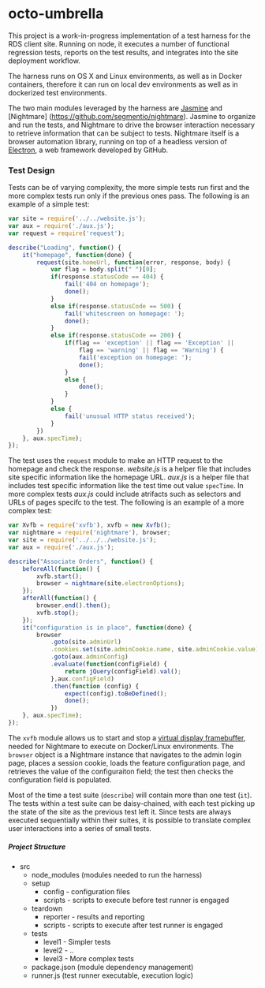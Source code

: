 # octo-umbrella

This project is a work-in-progress implementation of a test harness for the RDS client site. Running on node, it executes a number of functional regression tests, reports on the test results, and integrates into the site deployment workflow.

The harness runs on OS X and Linux environments, as well as in Docker containers, therefore it can run on local dev environments as well as in dockerized test environments.

The two main modules leveraged by the harness are [Jasmine](http://jasmine.github.io/) and [Nightmare] (https://github.com/segmentio/nightmare). Jasmine to organize and run the tests, and Nightmare to drive the browser interaction necessary to retrieve information that can be subject to tests. Nightmare itself is a browser automation library, running on top of a headless version of [Electron](https://github.com/electron/electron), a web framework developed by GitHub.

### Test Design

Tests can be of varying complexity, the more simple tests run first and the more complex tests run only if the previous ones pass. The following is an example of a simple test:

```javascript
var site = require('../../website.js');
var aux = require('./aux.js');
var request = require('request');

describe("Loading", function() {
    it("homepage", function(done) {
        request(site.homeUrl, function(error, response, body) {
            var flag = body.split(" ")[0];
            if(response.statusCode == 404) {
                fail('404 on homepage');
                done();
            }
            else if(response.statusCode == 500) {
                fail('whitescreen on homepage: ');
                done();
            }
            else if(response.statusCode == 200) {
                if(flag == 'exception' || flag == 'Exception' ||
                    flag == 'warning' || flag == 'Warning') {
                    fail('exception on homepage: ');
                    done(); 
                }
                else {
                    done();
                }
            }
            else {
                fail('unusual HTTP status received');
            }
        })
    }, aux.specTime);
});
```
The test uses the `request` module to make an HTTP request to the homepage and check the response. *website.js* is a helper file that includes site specific information like the homepage URL. *aux.js* is a helper file that includes test specific information like the test time out value `specTime`. In more complex tests *aux.js* could include atrifacts such as selectors and URLs of pages specifc to the test. The following is an example of a more complex test:

```javascript
var Xvfb = require('xvfb'), xvfb = new Xvfb();
var nightmare = require('nightmare'), browser;
var site = require('../../../website.js');
var aux = require('./aux.js');

describe("Associate Orders", function() {
    beforeAll(function() { 
        xvfb.start();
        browser = nightmare(site.electronOptions); 
    });
    afterAll(function() {
        browser.end().then(); 
        xvfb.stop(); 
    });
    it("configuration is in place", function(done) {
        browser
            .goto(site.adminUrl)
            .cookies.set(site.adminCookie.name, site.adminCookie.value)
            .goto(aux.adminConfig)
            .evaluate(function(configField) {
                return jQuery(configField).val();
            },aux.configField)
            .then(function (config) {
                expect(config).toBeDefined();
                done();
            })
    }, aux.specTime);
});
```

The `xvfb` module allows us to start and stop a [virtual display framebuffer](https://www.npmjs.com/package/xvfb), needed for Nightmare to execute on Docker/Linux environments. The `browser` object is a Nightmare instance that navigates to the admin login page, places a session cookie, loads the feature configuration page, and retrieves the value of the configuraiton field; the test then checks the configuration field is populated.

Most of the time a test suite (`describe`) will contain more than one test (`it`). The tests within a test suite can be daisy-chained, with each test picking up the state of the site as the previous test left it. Since tests are always executed sequentially within their suites, it is possible to translate complex user interactions into a series of small tests.

##### Project Structure

* src
  * node_modules (modules needed to run the harness)
  * setup
     * config - configuration files
     * scripts - scripts to execute before test runner is engaged
  * teardown
     * reporter - results and reporting 
     * scripts - scripts to execute after test runner is engaged
  * tests
     * level1 - Simpler tests
     * level2 - ..
     * level3 - More complex tests
  * package.json (module dependency management)
  * runner.js (test runner executable, execution logic)
